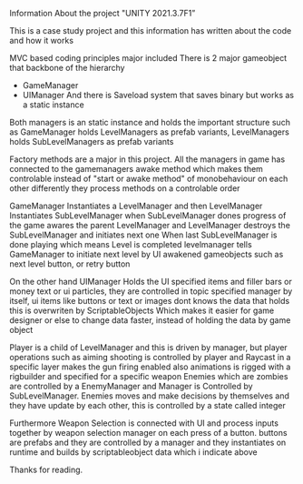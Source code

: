 Information About the project "UNITY 2021.3.7F1”

This is a case study project and this information has written about the code and how it works 

MVC based coding principles major included
There is 2 major gameobject that backbone of the hierarchy 
* GameManager
* UIManager
And there is Saveload system that saves binary but works as a static instance

Both managers is an static instance and holds the important structure such as 
GameManager holds LevelManagers as prefab variants, 
LevelManagers holds SubLevelManagers as prefab variants 

Factory methods are a major in this project. All the managers in game has connected to the gamemanagers awake method which makes them controlable instead of "start or awake method" of monobehaviour on each other differently they process methods on a controlable order

GameManager Instantiates a LevelManager and then LevelManager Instantiates SubLevelManager when SubLevelManager dones progress of the game awares the parent LevelManager and LevelManager destroys the SubLevelManager and initiates next one 
When last SubLevelManager is done playing which means Level is completed levelmanager tells GameManager to initiate next level by UI awakened gameobjects such as next level button, or retry button

On the other hand UIManager Holds the UI specified items and filler bars or money text or ui particles, they are controlled in topic specified manager by itself, ui items like buttons or text or images dont knows the data that holds this is overwriten by ScriptableObjects
Which makes it easier for game designer or else to change data faster, instead of holding the data by game object 

Player is a child of LevelManager and this is driven by manager, but player operations such as aiming shooting is controlled by player and Raycast in a specific layer makes the gun firing enabled also animations is rigged with a rigbuilder and specified for a specific weapon 
Enemies which are zombies are controlled by a EnemyManager and Manager is Controlled by SubLevelManager. Enemies moves and make decisions by themselves and they have update by each other, this is controlled by a state called integer 

Furthermore Weapon Selection is connected with UI and process inputs together by weapon selection manager on each press of a button. buttons are prefabs and they are controlled by a manager and they instantiates on runtime and builds by scriptableobject data which i indicate above

Thanks for reading.
